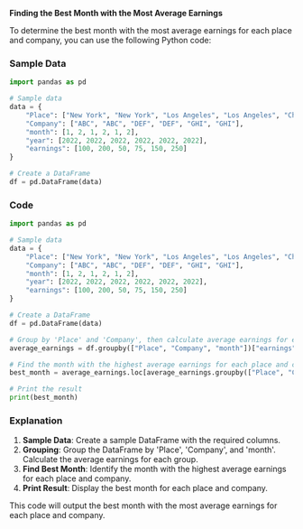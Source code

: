 **Finding the Best Month with the Most Average Earnings**

To determine the best month with the most average earnings for each place and company, you can use the following Python code:

### Sample Data

```python
import pandas as pd

# Sample data
data = {
    "Place": ["New York", "New York", "Los Angeles", "Los Angeles", "Chicago", "Chicago"],
    "Company": ["ABC", "ABC", "DEF", "DEF", "GHI", "GHI"],
    "month": [1, 2, 1, 2, 1, 2],
    "year": [2022, 2022, 2022, 2022, 2022, 2022],
    "earnings": [100, 200, 50, 75, 150, 250]
}

# Create a DataFrame
df = pd.DataFrame(data)
```

### Code

```python
import pandas as pd

# Sample data
data = {
    "Place": ["New York", "New York", "Los Angeles", "Los Angeles", "Chicago", "Chicago"],
    "Company": ["ABC", "ABC", "DEF", "DEF", "GHI", "GHI"],
    "month": [1, 2, 1, 2, 1, 2],
    "year": [2022, 2022, 2022, 2022, 2022, 2022],
    "earnings": [100, 200, 50, 75, 150, 250]
}

# Create a DataFrame
df = pd.DataFrame(data)

# Group by 'Place' and 'Company', then calculate average earnings for each month
average_earnings = df.groupby(["Place", "Company", "month"])["earnings"].mean().reset_index()

# Find the month with the highest average earnings for each place and company
best_month = average_earnings.loc[average_earnings.groupby(["Place", "Company"])["earnings"].idxmax()]

# Print the result
print(best_month)
```

### Explanation

1. **Sample Data**: Create a sample DataFrame with the required columns.
2. **Grouping**: Group the DataFrame by 'Place', 'Company', and 'month'. Calculate the average earnings for each group.
3. **Find Best Month**: Identify the month with the highest average earnings for each place and company.
4. **Print Result**: Display the best month for each place and company.

This code will output the best month with the most average earnings for each place and company.